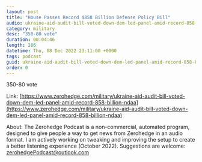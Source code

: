 ```yaml
---
layout: post
title: "House Passes Record $858 Billion Defense Policy Bill"
audio: ukraine-aid-audit-bill-voted-down-dem-led-panel-amid-record-858-billion-ndaa-2
category: military
desc: "350-80 vote"
duration: 00:04:46
length: 286
datetime: Thu, 08 Dec 2022 23:11:00 +0000
tags: podcast
guid: ukraine-aid-audit-bill-voted-down-dem-led-panel-amid-record-858-billion-ndaa-0
order: 0
---
```

350-80 vote

Link: [https://www.zerohedge.com/military/ukraine-aid-audit-bill-voted-down-dem-led-panel-amid-record-858-billion-ndaa](https://www.zerohedge.com/military/ukraine-aid-audit-bill-voted-down-dem-led-panel-amid-record-858-billion-ndaa)

About: The Zerohedge Podcast is a non-commercial, automated program, designed to give people a way to get news from Zerohedge in an audio format.  I am actively working on tweaking and improving the setup to create a better listening experience (October 2022).  Suggestions are welcome: [zerohedgePodcast@outlook.com](mailto:zerohedgePodcast@outlook.com)